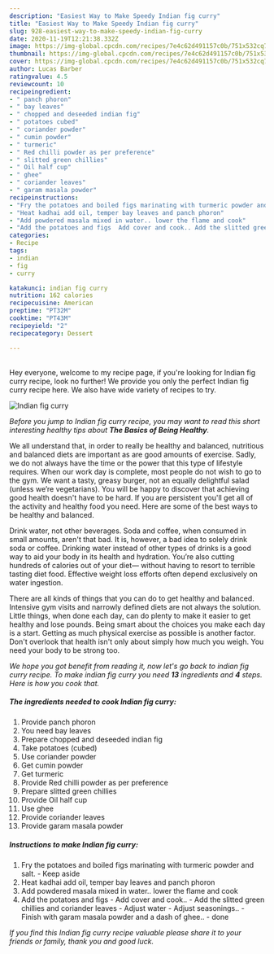 ```yaml
---
description: "Easiest Way to Make Speedy Indian fig curry"
title: "Easiest Way to Make Speedy Indian fig curry"
slug: 928-easiest-way-to-make-speedy-indian-fig-curry
date: 2020-11-19T12:21:38.332Z
image: https://img-global.cpcdn.com/recipes/7e4c62d491157c0b/751x532cq70/indian-fig-curry-recipe-main-photo.jpg
thumbnail: https://img-global.cpcdn.com/recipes/7e4c62d491157c0b/751x532cq70/indian-fig-curry-recipe-main-photo.jpg
cover: https://img-global.cpcdn.com/recipes/7e4c62d491157c0b/751x532cq70/indian-fig-curry-recipe-main-photo.jpg
author: Lucas Barber
ratingvalue: 4.5
reviewcount: 10
recipeingredient:
- " panch phoron"
- " bay leaves"
- " chopped and deseeded indian fig"
- " potatoes cubed"
- " coriander powder"
- " cumin powder"
- " turmeric"
- " Red chilli powder as per preference"
- " slitted green chillies"
- " Oil half cup"
- " ghee"
- " coriander leaves"
- " garam masala powder"
recipeinstructions:
- "Fry the potatoes and boiled figs marinating with turmeric powder and salt. Keep aside"
- "Heat kadhai add oil, temper bay leaves and panch phoron"
- "Add powdered masala mixed in water.. lower the flame and cook"
- "Add the potatoes and figs  Add cover and cook.. Add the slitted green chillies and coriander leaves Adjust water  Adjust seasonings..  Finish with garam masala powder and a dash of ghee..  done"
categories:
- Recipe
tags:
- indian
- fig
- curry

katakunci: indian fig curry 
nutrition: 162 calories
recipecuisine: American
preptime: "PT32M"
cooktime: "PT43M"
recipeyield: "2"
recipecategory: Dessert

---
```

<br>
Hey everyone, welcome to my recipe page, if you're looking for Indian fig curry recipe, look no further! We provide you only the perfect Indian fig curry recipe here. We also have wide variety of recipes to try.
<br>


![Indian fig curry](https://img-global.cpcdn.com/recipes/7e4c62d491157c0b/751x532cq70/indian-fig-curry-recipe-main-photo.jpg)

<i>Before you jump to Indian fig curry recipe, you may want to read this short interesting healthy tips about <strong>The Basics of Being Healthy</strong>.</i>

We all understand that, in order to really be healthy and balanced, nutritious and balanced diets are important as are good amounts of exercise. Sadly, we do not always have the time or the power that this type of lifestyle requires. When our work day is complete, most people do not wish to go to the gym. We want a tasty, greasy burger, not an equally delightful salad (unless we’re vegetarians). You will be happy to discover that achieving good health doesn't have to be hard. If you are persistent you'll get all of the activity and healthy food you need. Here are some of the best ways to be healthy and balanced.

Drink water, not other beverages. Soda and coffee, when consumed in small amounts, aren't that bad. It is, however, a bad idea to solely drink soda or coffee. Drinking water instead of other types of drinks is a good way to aid your body in its health and hydration. You’re also cutting hundreds of calories out of your diet— without having to resort to terrible tasting diet food. Effective weight loss efforts often depend exclusively on water ingestion.

There are all kinds of things that you can do to get healthy and balanced. Intensive gym visits and narrowly defined diets are not always the solution. Little things, when done each day, can do plenty to make it easier to get healthy and lose pounds. Being smart about the choices you make each day is a start. Getting as much physical exercise as possible is another factor. Don't overlook that health isn't only about simply how much you weigh. You need your body to be strong too. 


<i>We hope you got benefit from reading it, now let's go back to indian fig curry recipe. To make indian fig curry you need <strong>13</strong> ingredients and <strong>4</strong> steps. Here is how you cook that.
</i>

##### The ingredients needed to cook Indian fig curry:

1. Provide  panch phoron
1. You need  bay leaves
1. Prepare  chopped and deseeded indian fig
1. Take  potatoes (cubed)
1. Use  coriander powder
1. Get  cumin powder
1. Get  turmeric
1. Provide  Red chilli powder as per preference
1. Prepare  slitted green chillies
1. Provide  Oil half cup
1. Use  ghee
1. Provide  coriander leaves
1. Provide  garam masala powder


##### Instructions to make Indian fig curry:

1. Fry the potatoes and boiled figs marinating with turmeric powder and salt. - Keep aside
1. Heat kadhai add oil, temper bay leaves and panch phoron
1. Add powdered masala mixed in water.. lower the flame and cook
1. Add the potatoes and figs  - Add cover and cook.. - Add the slitted green chillies and coriander leaves - Adjust water  - Adjust seasonings..  - Finish with garam masala powder and a dash of ghee..  - done


<i>If you find this Indian fig curry recipe valuable please share it to your friends or family, thank you and good luck.</i>
